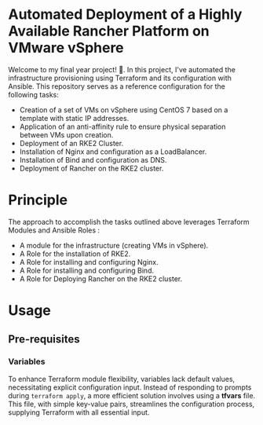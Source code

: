 # Automated Deployment of a Highly Available Rancher Platform on VMware vSphere
Welcome to my final year project! &#x1F680;.
In this project, I've automated the infrastructure provisioning using Terraform and its configuration with Ansible. This repository serves as a reference configuration for the following tasks:
- Creation of a set of VMs on vSphere using CentOS 7 based on a template with static IP addresses.
- Application of an anti-affinity rule to ensure physical separation between VMs upon creation.
- Deployment of an RKE2 Cluster.
- Installation of Nginx and configuration as a LoadBalancer.
- Installation of Bind and configuration as DNS.
- Deployment of Rancher on the RKE2 cluster.

# Principle
The approach to accomplish the tasks outlined above leverages Terraform Modules and Ansible Roles :
- A module for the infrastructure (creating VMs in vSphere).
- A Role for the installation of RKE2.
- A Role for installing and configuring Nginx.
- A Role for installing and configuring Bind.
- A Role for Deploying Rancher on the RKE2 cluster.

# Usage

## Pre-requisites

### Variables
To enhance Terraform module flexibility, variables lack default values, necessitating explicit configuration input. Instead of responding to prompts during `terraform apply`, a more efficient solution involves using a **tfvars** file. This file, with simple key-value pairs, streamlines the configuration process, supplying Terraform with all essential input.





  
